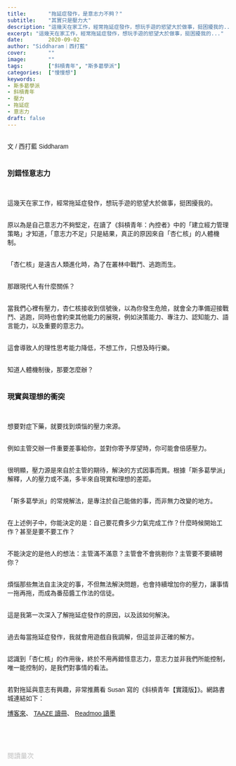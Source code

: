 ```yaml
---
title:       "拖延症發作，是意志力不夠？"
subtitle:    "其實只是壓力大"
description: "這幾天在家工作，經常拖延症發作，想玩手遊的慾望大於做事，挺困擾我的..."
excerpt: "這幾天在家工作，經常拖延症發作，想玩手遊的慾望大於做事，挺困擾我的..."
date:        2020-09-02
author: "Siddharam｜西打藍"
cover:       ""
image:       ""
tags:        ["斜槓青年", "斯多葛學派"]
categories:  ["慢慢想"]
keywords:
- 斯多葛學派
- 斜槓青年
- 壓力
- 拖延症
- 意志力
draft: false
---
```


<article style="font-family: 'Noto Sans TC', '微軟正黑體', sans-serif; font-weight: 300;">

<br>文 / 西打藍 Siddharam<br><br>

<h3 class="article-h1-color">別錯怪意志力</h3><br>

這幾天在家工作，經常拖延症發作，想玩手遊的慾望大於做事，挺困擾我的。<br><br>

原以為是自己意志力不夠堅定，在讀了《斜槓青年：內控者》中的「建立經力管理策略」才知道，「意志力不足」只是結果，真正的原因來自「杏仁核」的人體機制。<br><br>

「杏仁核」是遠古人類進化時，為了在叢林中戰鬥、逃跑而生。<br><br>

那跟現代人有什麼關係？<br><br>

當我們心裡有壓力，杏仁核接收到信號後，以為你發生危險，就會全力準備迎接戰鬥、逃跑，同時也會約束其他能力的展現，例如決策能力、專注力、認知能力、語言能力，以及重要的意志力。<br><br>

這會導致人的理性思考能力降低，不想工作，只想及時行樂。<br><br>

知道人體機制後，那要怎麼辦？<br><br>

<h3 class="article-h1-color">現實與理想的衝突</h3><br>

想要對症下藥，就要找到煩惱的壓力來源。<br><br>

例如主管交辦一件重要差事給你，並對你寄予厚望時，你可能會倍感壓力。<br><br>

很明顯，壓力源是來自於主管的期待，解決的方式因事而異。根據「斯多葛學派」解釋，人的壓力或不滿，多半來自現實和理想的差距。<br><br>

「斯多葛學派」的常規解法，是專注於自己能做的事，而非無力改變的地方。<br><br>

在上述例子中，你能決定的是：自己要花費多少力氣完成工作？什麼時候開始工作？甚至是要不要工作？<br><br>

不能決定的是他人的想法：主管滿不滿意？主管會不會挑剔你？主管要不要續聘你？<br><br>

煩惱那些無法自主決定的事，不但無法解決問題，也會持續增加你的壓力，讓事情一拖再拖，而成為番茄醬工作法的信徒。<br><br>

這是我第一次深入了解拖延症發作的原因，以及該如何解決。<br><br>

過去每當拖延症發作，我就會用遊戲自我調解，但這並非正確的解方。<br><br>

認識到「杏仁核」的作用後，終於不用再錯怪意志力，意志力並非我們所能控制，唯一能控制的，是我們對事情的看法。<br><br>

若對拖延與意志有興趣，非常推薦看 Susan 寫的《斜槓青年【實踐版】》。網路書城連結如下：

<a href="https://whitehippo.net/2tD09" target="_blank">博客來</a>、
<a href="https://www.taaze.tw/apredir.html?139623851/https://www.taaze.tw/products/11100913189.html?" target="_blank">TAAZE 讀冊</a>、
<a href="http://moo.im/a/1kuyNT" target="_blank">Readmoo 讀墨</a>

<br><br><br>

</article>

<div style="color: #bfbfbf; font-size: 15px;" id="busuanzi_container_page_pv">
  閱讀量<span id="busuanzi_value_page_pv"></span>次
</div>

<script src="../../js/post.js"></script>




